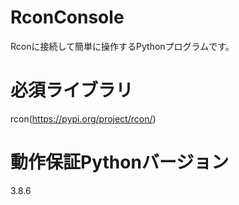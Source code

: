 # RconConsole
Rconに接続して簡単に操作するPythonプログラムです。

# 必須ライブラリ
rcon(https://pypi.org/project/rcon/)

# 動作保証Pythonバージョン
3.8.6
